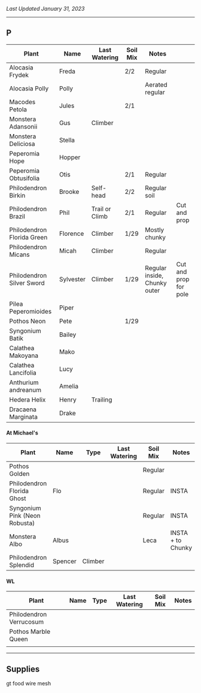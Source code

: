 *Last Updated January 31, 2023*

---

## P

| Plant                      | Name      | Last Watering  | Soil Mix | Notes                        |                       |
| -------------------------- | --------- | -------------- | -------- | ---------------------------- | --------------------- |
| Alocasia Frydek            | Freda     |                | 2/2      | Regular                      |                       |
| Alocasia Polly             | Polly     |                |          | Aerated regular              |                       |
| Macodes Petola             | Jules     |                | 2/1      |                              |                       |
| Monstera Adansonii         | Gus       | Climber        |          |                              |                       |
| Monstera Deliciosa         | Stella    |                |          |                              |                       |
| Peperomia Hope             | Hopper    |                |          |                              |                       |
| Peperomia Obtusifolia      | Otis      |                | 2/1      | Regular                      |                       |
| Philodendron Birkin        | Brooke    | Self-head      | 2/2      | Regular soil                 |                       |
| Philodendron Brazil        | Phil      | Trail or Climb | 2/1      | Regular                      | Cut and prop          |
| Philodendron Florida Green | Florence  | Climber        | 1/29     | Mostly chunky                |                       |
| Philodendron Micans        | Micah     | Climber        |          | Regular                      |                       |
| Philodendron Silver Sword  | Sylvester | Climber        | 1/29     | Regular inside, Chunky outer | Cut and prop for pole |
| Pilea Peperomioides        | Piper     |                |          |                              |                       |
| Pothos Neon                | Pete      |                | 1/29     |                              |                       |
| Syngonium Batik            | Bailey    |                |          |                              |                       |
| Calathea Makoyana          | Mako      |                |          |                              |                       |
| Calathea Lancifolia        | Lucy      |                |          |                              |                       |
| Anthurium andreanum        | Amelia    |                |          |                              |                       |
| Hedera Helix               | Henry     | Trailing       |          |                              |                       |
| Dracaena Marginata         | Drake     |                |          |                              |                       |


#### At Michael's

| Plant                         | Name    | Type    | Last Watering | Soil Mix | Notes             |
| ----------------------------- | ------- | ------- | ------------- | -------- | ----------------- |
| Pothos Golden                 |         |         |               | Regular  |                   |
| Philodendron Florida Ghost    | Flo     |         |               | Regular  | INSTA             |
| Syngonium Pink (Neon Robusta) |         |         |               | Regular  | INSTA             |
| Monstera Albo                 | Albus   |         |               | Leca     | INSTA + to Chunky |
| Philodendron Splendid         | Spencer | Climber |               |          |                   |

#### WL

| Plant                   | Name | Type | Last Watering | Soil Mix | Notes |
| ----------------------- | ---- | ---- | ------------- | -------- | ----- |
| Philodendron Verrucosum |      |      |               |          |       |
| Pothos Marble Queen     |      |      |               |          |       |
|                         |      |      |               |          |       |



---

## Supplies

gt food
wire mesh

